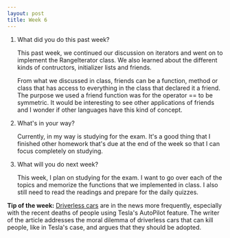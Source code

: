 ```yaml
---
layout: post
title: Week 6
---
```



1. What did you do this past week?

    This past week, we continued our discussion on iterators and went on to implement the RangeIterator class. We also learned about the different kinds of contructors, initializer lists and friends.

    From what we discussed in class, friends can be a function, method or class that has access to everything in the class that declared it a friend. The purpose we used a friend function was for the operator == to be symmetric. It would be interesting to see other applications of friends and I wonder if other languages have this kind of concept.

2. What's in your way?

    Currently, in my way is studying for the exam. It's a good thing that I finished other homework that's due at the end of the week so that I can focus completely on studying.

3. What will you do next week?

    This week, I plan on studying for the exam. I want to go over each of the topics and memorize the functions that we implemented in class. I also still need to read the readings and prepare for the daily quizzes.

**Tip of the week:** [Driverless cars](https://medium.com/@lux_capital/why-we-should-adopt-driverless-cars-that-kill-people-9284f325ced0#.j58xnswzl) are in the news more frequently, especially with the recent deaths of people using Tesla's AutoPilot feature. The writer of the article addresses the moral dilemma of driverless cars that can kill people, like in Tesla's case, and argues that they should be adopted.
